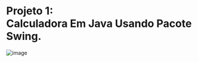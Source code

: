 <h1>  Projeto 1:<br>Calculadora Em Java Usando Pacote Swing. </h1>

![image](https://github.com/user-attachments/assets/26531bd0-7536-4287-a544-3d3192d4cfbb)

